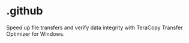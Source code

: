 # .github
Speed up file transfers and verify data integrity with TeraCopy Transfer Optimizer for Windows.
